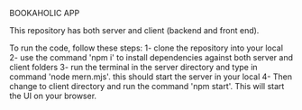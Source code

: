 BOOKAHOLIC APP

This repository has both server and client (backend and front end).

To run the code, follow these steps:
1- clone the repository into your local 
2- use the command 'npm i' to install dependencies against both server and client folders
3- run the terminal in the server directory and type in command 'node mern.mjs'. this should start the server in your local
4- Then change to client directory and run the command 'npm start'. This will start the UI on your browser.
